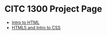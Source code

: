 # CITC 1300 Project Page

<ul>
    <li><a href="Intro_to_html/index.html">Intro to HTML</a></li>
    <li><a href="html5_intro_css/index.html">HTML5 and Intro to CSS</a></li>
</ul>